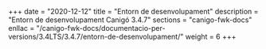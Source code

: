 +++
date        = "2020-12-12"
title       = "Entorn de desenvolupament"
description = "Entorn de desenvolupament Canigó 3.4.7"
sections    = "canigo-fwk-docs"
enllac		= "/canigo-fwk-docs/documentacio-per-versions/3.4LTS/3.4.7/entorn-de-desenvolupament/"
weight		= 6
+++
